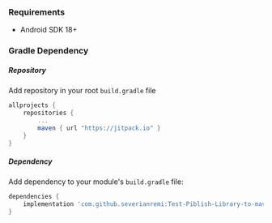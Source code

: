 
### Requirements

- Android SDK 18+

### Gradle Dependency

##### Repository

Add repository in your root `build.gradle` file

```gradle
allprojects {
	repositories {
		...
		maven { url "https://jitpack.io" }
	}
}
```

##### Dependency

Add dependency to your module's `build.gradle` file:

```Groovy
dependencies {
	implementation 'com.github.severianremi:Test-Piblish-Library-to-maven:Tag'
}
```

